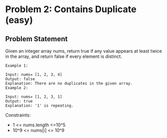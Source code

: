 # Problem 2: Contains Duplicate (easy)

## Problem Statement

Given an integer array nums, return true if any value appears at least twice in
the array, and return false if every element is distinct.

```text
Example 1:

Input: nums= [1, 2, 3, 4]
Output: false
Explanation: There are no duplicates in the given array.
Example 2:

Input: nums= [1, 2, 3, 1]
Output: true
Explanation: '1' is repeating.
```

Constraints:

- 1 <= nums.length <=10^5
- 10^9 <= nums[i] <= 10^9
